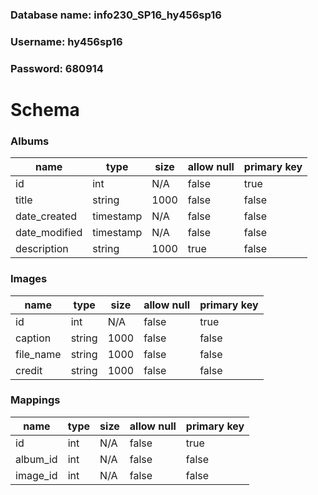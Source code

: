 ### Database name: info230_SP16_hy456sp16

### Username: hy456sp16

### Password: 680914

# Schema

### Albums

name          | type        | size    | allow null | primary key|
--------------|-------------|---------|------------|------------|
id            | int         |  N/A    |   false    |  true      |
title         | string      | 1000    |   false    |  false     |
date_created  | timestamp   |  N/A    |   false    |  false     |
date_modified | timestamp   |  N/A    |   false    |  false     |
description   | string      | 1000    |   true     |  false     |

### Images

name          | type        | size    | allow null | primary key|
--------------|-------------|---------|------------|------------|
id            | int         |  N/A    |   false    |  true      |
caption       | string      | 1000    |   false    |  false     |
file_name     | string      | 1000    |   false    |  false     |
credit        | string      | 1000    |   false    |  false     |


### Mappings

name          | type        | size    | allow null | primary key|
--------------|-------------|---------|------------|------------|
id            | int         | N/A     |   false    |  true      |
album_id      | int         | N/A     |   false    |  false     |
image_id      | int         | N/A     |   false    |  false     |



